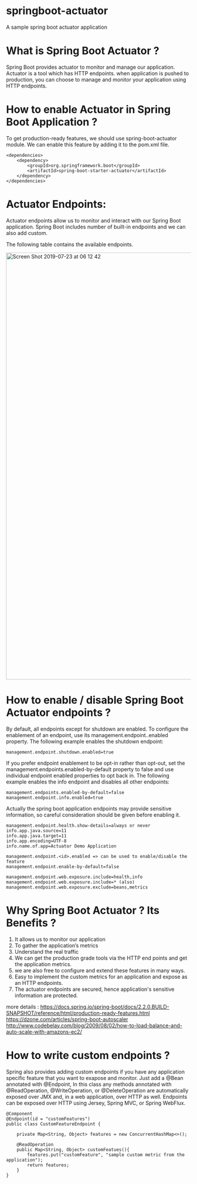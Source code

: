 # springboot-actuator
A sample spring boot actuator application

# What is Spring Boot Actuator ?
Spring Boot provides actuator to monitor and manage our application. Actuator is a tool which has HTTP endpoints. when application is pushed to production, you can choose to manage and monitor your application using HTTP endpoints.

# How to enable Actuator in Spring Boot Application ?

To get production-ready features, we should use spring-boot-actuator module. We can enable this feature by adding it to the pom.xml file.

```
<dependencies>  
    <dependency>  
        <groupId>org.springframework.boot</groupId>  
        <artifactId>spring-boot-starter-actuator</artifactId>  
    </dependency>  
</dependencies>  
```

# Actuator Endpoints:

Actuator endpoints allow us to monitor and interact with our Spring Boot application. Spring Boot includes number of built-in endpoints and we can also add custom.

The following table contains the available endpoints.

<img width="1163" alt="Screen Shot 2019-07-23 at 06 12 42" src="https://user-images.githubusercontent.com/30971809/61682192-f56aa600-ad10-11e9-807f-3512a1a6d906.png">

# How to enable / disable Spring Boot Actuator endpoints ?
By default, all endpoints except for shutdown are enabled. To configure the enablement of an endpoint, use its management.endpoint.<id>.enabled property. The following example enables the shutdown endpoint:

```
management.endpoint.shutdown.enabled=true    
```
If you prefer endpoint enablement to be opt-in rather than opt-out, set the management.endpoints.enabled-by-default property to false and use individual endpoint enabled properties to opt back in. The following example enables the info endpoint and disables all other endpoints:

```
management.endpoints.enabled-by-default=false
management.endpoint.info.enabled=true
```

Actually the spring boot application endpoints may provide sensitive information, so careful consideration should be given before enabling it.

```
management.endpoint.health.show-details=always or never
info.app.java.source=11
info.app.java.target=11
info.app.encoding=UTF-8
info.name.of.app=Actuator Demo Application

management.endpoint.<id>.enabled => can be used to enable/disable the feature
management.endpoint.enable-by-default=false

management.endpoint.web.exposure.include=health,info
management.endpoint.web.exposure.include=* (also)
management.endpoint.web.exposure.exclude=beans,metrics
```

# Why Spring Boot Actuator ? Its Benefits ?

1. It allows us to monitor our application
2. To gather the application’s metrics
3. Understand the real traffic
4. We can get the production grade tools via the HTTP end points and get the application metrics.
5. we are also free to configure and extend these features in many ways.
6. Easy to implement the custom metrics for an application and expose as an HTTP endpoints.
7. The actuator endpoints are secured, hence application's sensitive information are protected.

more details : 
https://docs.spring.io/spring-boot/docs/2.2.0.BUILD-SNAPSHOT/reference/html/production-ready-features.html
https://dzone.com/articles/spring-boot-autoscaler
http://www.codebelay.com/blog/2009/08/02/how-to-load-balance-and-auto-scale-with-amazons-ec2/

# How to write custom endpoints ?

Spring also provides adding custom endpoints if you have any application specific feature that you want to exapose and monitor. Just add a @Bean annotated with @Endpoint, In this class any methods annotated with @ReadOperation, @WriteOperation, or @DeleteOperation are automatically exposed over JMX and, in a web application, over HTTP as well. Endpoints can be exposed over HTTP using Jersey, Spring MVC, or Spring WebFlux.

```
@Component
@Endpoint(id = "customFeatures")
public class CustomFeatureEndpoint {

    private Map<String, Object> features = new ConcurrentHashMap<>();

    @ReadOperation
    public Map<String, Object> customFeatues(){
        features.put("customFeature", "sample custom metric from the application");
        return features;
    }
}
```


